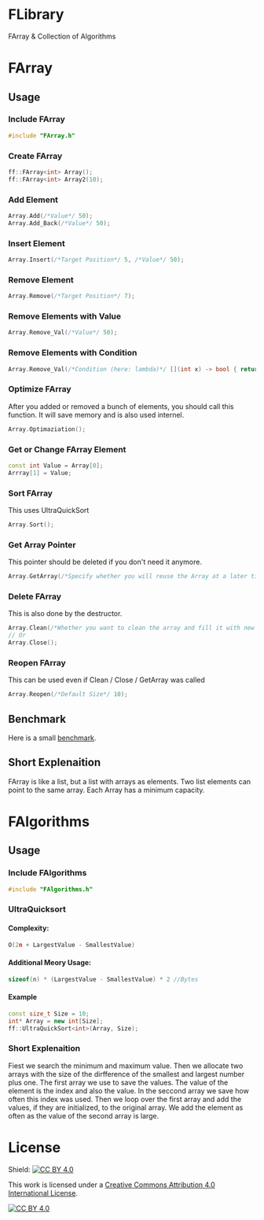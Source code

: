 # FLibrary
FArray &amp; Collection of Algorithms

# FArray
## Usage
### Include FArray
```c++
#include "FArray.h"
```
### Create FArray
```c++
ff::FArray<int> Array();
ff::FArray<int> Array2(10);
```
### Add Element
```c++
Array.Add(/*Value*/ 50);
Array.Add_Back(/*Value*/ 50);
```
### Insert Element
```c++
Array.Insert(/*Target Position*/ 5, /*Value*/ 50);
```
### Remove Element
```c++
Array.Remove(/*Target Position*/ 7);
```
### Remove Elements with Value
```c++
Array.Remove_Val(/*Value*/ 50);
```
### Remove Elements with Condition
```c++
Array.Remove_Val(/*Condition (here: lambda)*/ [](int x) -> bool { return x <= 50; });
```
### Optimize FArray
After you added or removed a bunch of elements, you should call this function. It will save memory and is also used internel.
```c++
Array.Optimaziation();
```
### Get or Change FArray Element
```c++
const int Value = Array[0];
Arrray[1] = Value;
```
### Sort FArray
This uses UltraQuickSort
```c++
Array.Sort();
```
### Get Array Pointer
This pointer should be deleted if you don't need it anymore.
```c++
Array.GetArray(/*Specify whether you will reuse the Array at a later time. This won't clear the array if it is false. Default: false*/);
```
### Delete FArray
This is also done by the destructor.
```c++
Array.Clean(/*Whether you want to clean the array and fill it with new values. Default: false*/);
// Or
Array.Close();
```
### Reopen FArray
This can be used even if Clean / Close / GetArray was called
```c++
Array.Reopen(/*Default Size*/ 10);
```
## Benchmark
Here is a small [benchmark](Benchmark.cpp).
## Short Explenaition
FArray is like a list, but a list with arrays as elements. Two list elements can point to the same array. Each Array has a minimum capacity.
# FAlgorithms
## Usage
### Include FAlgorithms
```c++
#include "FAlgorithms.h"
```
### UltraQuicksort
#### Complexity:
```c++
O(2n + LargestValue - SmallestValue)
```
#### Additional Meory Usage:
```c++
sizeof(n) * (LargestValue - SmallestValue) * 2 //Bytes
```
#### Example
```c++
const size_t Size = 10;
int* Array = new int[Size];
ff::UltraQuickSort<int>(Array, Size);
```
### Short Explenaition
Fiest we search the minimum and maximum value. Then we allocate two arrays with the size of the dirfference of the smallest and largest number plus one. The first array we use to save the values. The value of the element is the index and also the value. In the seccond array we save how often this index was used. Then we loop over the first array and add the values, if they are initialized, to the original array. We add the element as often as the value of the second array is large.
# License
Shield: [![CC BY 4.0][cc-by-shield]][cc-by]

This work is licensed under a
[Creative Commons Attribution 4.0 International License][cc-by].

[![CC BY 4.0][cc-by-image]][cc-by]

[cc-by]: http://creativecommons.org/licenses/by/4.0/
[cc-by-image]: https://i.creativecommons.org/l/by/4.0/88x31.png
[cc-by-shield]: https://img.shields.io/badge/License-CC%20BY%204.0-lightgrey.svg
